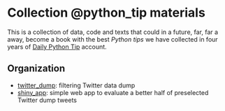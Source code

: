 # Collection @python_tip materials

This is a collection of data, code and texts that could in a future, far, far a away, become a book with the best *Python tips* we have collected in four years of [Daily Python Tip](https://twitter.com/python_tip) account.

## Organization

* [twitter_dump](twitter_dump/): filtering Twitter data dump
* [shiny_app](shiny_app/): simple web app to evaluate a better half of preselected Twitter dump tweets


